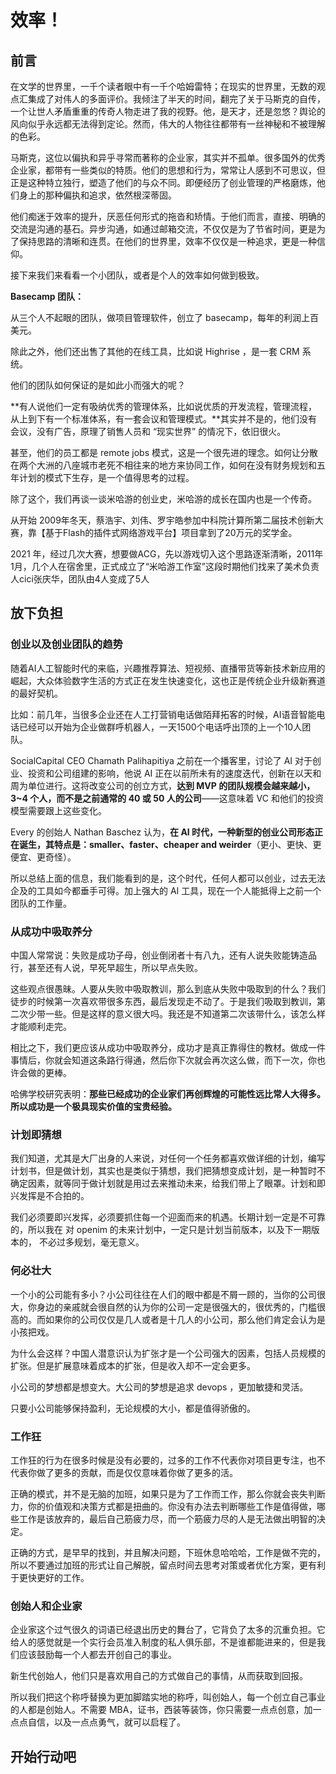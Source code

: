 # 效率！

## 前言

在文学的世界里，一千个读者眼中有一千个哈姆雷特；在现实的世界里，无数的观点汇集成了对伟人的多面评价。我倾注了半天的时间，翻完了关于马斯克的自传，一个让世人矛盾重重的传奇人物走进了我的视野。他，是天才，还是忽悠？舆论的风向似乎永远都无法得到定论。然而，伟大的人物往往都带有一丝神秘和不被理解的色彩。

马斯克，这位以偏执和异乎寻常而著称的企业家，其实并不孤单。很多国外的优秀企业家，都带有一些类似的特质。他们的思想和行为，常常让人感到不可思议，但正是这种特立独行，塑造了他们的与众不同。即便经历了创业管理的严格磨炼，他们身上的那种偏执和追求，依然根深蒂固。

他们痴迷于效率的提升，厌恶任何形式的拖沓和矫情。于他们而言，直接、明确的交流是沟通的基石。异步沟通，如通过邮箱交流，不仅仅是为了节省时间，更是为了保持思路的清晰和连贯。在他们的世界里，效率不仅仅是一种追求，更是一种信仰。

接下来我们来看看一个小团队，或者是个人的效率如何做到极致。



**Basecamp 团队：**

从三个人不起眼的团队，做项目管理软件，创立了 basecamp，每年的利润上百美元。

除此之外，他们还出售了其他的在线工具，比如说 Highrise ，是一套 CRM 系统。

他们的团队如何保证的是如此小而强大的呢？

**有人说他们一定有吸纳优秀的管理体系，比如说优质的开发流程，管理流程，从上到下有一个标准体系，有一套会议和管理模式。**其实并不是的，他们没有会议，没有广告，原理了销售人员和 “现实世界” 的情况下，依旧很火。

甚至，他们的员工都是 remote jobs 模式，这是一个很先进的理念。如何让分散在两个大洲的八座城市老死不相往来的地方来协同工作，如何在没有财务规划和五年计划的模式下生存，是一个值得思考的过程。

除了这个，我们再谈一谈米哈游的创业史，米哈游的成长在国内也是一个传奇。

从开始 2009年冬天，蔡浩宇、刘伟、罗宇皓参加中科院计算所第二届技术创新大赛，靠【基于Flash的插件式网络游戏平台】项目拿到了20万元的奖学金。

2021 年，经过几次大赛，想要做ACG，先以游戏切入这个思路逐渐清晰，2011年1月，几个人在宿舍里，正式成立了“米哈游工作室”这段时期他们找来了美术负责人cici张庆华，团队由4人变成了5人



## 放下负担

### 创业以及创业团队的趋势

随着AI人工智能时代的来临，兴趣推荐算法、短视频、直播带货等新技术新应用的崛起，大众体验数字生活的方式正在发生快速变化，这也正是传统企业升级新赛道的最好契机。

比如：前几年，当很多企业还在人工打营销电话做陌拜拓客的时候，AI语音智能电话已经可以开始为企业做群呼机器人，一天1500个电话呼出顶的上一个10人团队。

SocialCapital CEO Chamath Palihapitiya 之前在一个播客里，讨论了 AI 对于创业、投资和公司组建的影响，他说 AI 正在以前所未有的速度迭代，创新在以天和周为单位进行。这将改变公司的创立方式，**达到 MVP 的团队规模会越来越小， 3~4 个人，而不是之前通常的 40 或 50 人的公司**——这意味着 VC 和他们的投资模型需要跟上这些变化。

Every 的创始人 Nathan Baschez 认为，**在 AI 时代，一种新型的创业公司形态正在诞生，其特点是：smaller、faster、cheaper and weirder**（更小、更快、更便宜、更奇怪）。

所以总结上面的信息，我们能看到的是，这个时代，任何人都可以创业，过去无法企及的工具如今都垂手可得。加上强大的 AI 工具，现在一个人能抵得上之前一个团队的工作量。



### 从成功中吸取养分

中国人常常说：失败是成功子母，创业倒闭者十有八九，还有人说失败能铸造品行，甚至还有人说，早死早超生，所以早点失败。

这些观点很愚昧。人要从失败中吸取教训，那么到底从失败中吸取到的什么？我们徒步的时候第一次喜欢带很多东西，最后发现走不动了。于是我们吸取到教训，第二次少带一些。但是这样的意义很大吗。我还是不知道第二次该带什么，该怎么样才能顺利走完。

相比之下，我们更应该从成功中吸取养分，成功才是真正靠得住的教材。做成一件事情后，你就会知道这条路行得通，然后你下次就会再次这么做，而下一次，你也许会做的更棒。

哈佛学校研究表明：**那些已经成功的企业家们再创辉煌的可能性远比常人大得多。所以成功是一个极具现实价值的宝贵经验。**



### 计划即猜想

我们知道，尤其是大厂出身的人来说，对任何一个任务都喜欢做详细的计划，编写计划书，但是做计划，其实也是类似于猜想，我们把猜想变成计划，是一种暂时不确定因素，就等同于做计划就是用过去来推动未来，给我们带上了眼罩。计划和即兴发挥是不合拍的。

我们必须要即兴发挥，必须要抓住每一个迎面而来的机遇。长期计划一定是不可靠的，所以我在 对 openim 的未来计划中，一定只是计划当前版本，以及下一期版本的， 不必过多规划，毫无意义。



### 何必壮大

一个小的公司能有多小？小公司往往在人们的眼中都是不屑一顾的，当你的公司很大，你身边的亲戚就会很自然的认为你的公司一定是很强大的，很优秀的，门槛很高的。而如果你的公司仅仅是几人或者是十几人的小公司，那么他们肯定会认为是小孩把戏。

为什么会这样？中国人潜意识认为扩张才是一个公司强大的因素，包括人员规模的扩张。但是扩展意味着成本的扩张，但是收入却不一定会更多。

小公司的梦想都是想变大。大公司的梦想是追求 devops ，更加敏捷和灵活。

只要小公司能够保持盈利，无论规模的大小，都是值得骄傲的。



### 工作狂

工作狂的行为在很多时候是没有必要的，过多的工作不代表你对项目更专注，也不代表你做了更多的贡献，而是仅仅意味着你做了更多的活。

正确的模式，并不是无脑的加班，如果只是为了工作而工作，那么你就会丧失判断力，你的价值观和决策方式都是扭曲的。你没有办法去判断哪些工作是值得做，哪些工作是该放弃的，最后自己筋疲力尽，而一个筋疲力尽的人是无法做出明智的决定。

正确的方式，是早早的找到，并且解决问题，下班休息哈哈哈，工作是做不完的，所以不要通过加班的形式让自己解脱，留点时间去思考对策或者优化方案，更有利于更快更好的工作。



### 创始人和企业家

企业家这个过气很久的词语已经退出历史的舞台了，它背负了太多的沉重负担。它给人的感觉就是一个实行会员准入制度的私人俱乐部，不是谁都能进来的，但是我们应该鼓励每一个人都去开创自己的事业。

新生代创始人，他们只是喜欢用自己的方式做自己的事情，从而获取到回报。

所以我们把这个称呼替换为更加脚踏实地的称呼，叫创始人，每一个创立自己事业的人都是创始人。不需要 MBA，证书，西装等装饰，你只需要一点点创意，加一点点自信，以及一点点勇气，就可以启程了。



## 开始行动吧







